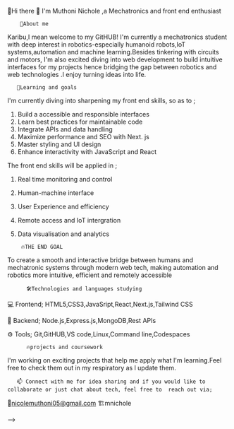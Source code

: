  👋Hi there 👋 I'm Muthoni Nichole ,a Mechatronics and front end enthusiast
 
        🚀About me
  
Karibu,I mean welcome to my GitHUB! I'm currently a mechatronics student with deep interest in robotics-especially humanoid robots,IoT systems,automation and machine learning.Besides tinkering with circuits and motors, I'm also excited diving into web development to build intuitive interfaces for my projects hence bridging the gap between robotics and web technologies .I enjoy turning ideas into life.

       🎯Learning and goals
       
I'm currently diving into sharpening my front end skills, so as to ;
1) Build a accessible and responsible interfaces
2) Learn best practices for maintainable code
3) Integrate APIs and data handling
4) Maximize performance and SEO with Next. js
5) Master styling and UI design
6) Enhance interactivity with JavaScript and React
   
The front end skills will be applied in ;
1) Real time monitoring and control
2) Human-machine interface
3) User Experience and efficiency
4) Remote access and IoT intergration
5) Data visualisation and analytics
    
        🔥THE END GOAL 
To create a smooth and interactive bridge between humans and mechatronic systems through modern web tech, making automation and robotics more intuitive, efficient and remotely accessible

          🛠️Technologies and languages studying
  
💻 Frontend; HTML5,CSS3,JavaSript,React,Next.js,Tailwind CSS

🔧 Backend; Node.js,Express.js,MongoDB,Rest APIs

⚙️ Tools; Git,GitHUB,VS code,Linux,Command line,Codespaces

          🔥projects and coursework
  
I'm working on exciting projects that help me apply what I'm learning.Feel free to check them out in my respiratory as l update them.

       📫 Connect with me for idea sharing and if you would like to collaborate or just chat about tech, feel free to  reach out via;
  
📨nicolemuthoni05@gmail.com
🏗️mnichole



-->
